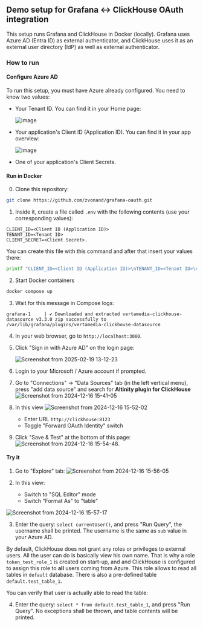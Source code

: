 ## Demo setup for Grafana <-> ClickHouse OAuth integration

This setup runs Grafana and ClickHouse in Docker (locally). Grafana uses Azure AD (Entra ID) as external authenticator, and ClickHouse uses it as an external user directory (IdP) as well as external authenticator.

### How to run

#### Configure Azure AD

To run this setup, you must have Azure already configured. You need to know two values:


* Your Tenant ID. You can find it in your Home page:
  
  ![image](https://github.com/user-attachments/assets/ecaf4832-2c5a-4db9-9f16-7ba17888266b)

* Your application's Client ID (Application ID). You can find it in your app overview:

  ![image](https://github.com/user-attachments/assets/44896038-d549-4e69-bf8a-aa8bc00d309c)

* One of your application's Client Secrets.

#### Run in Docker

0. Clone this repository:
```bash
git clone https://github.com/zvonand/grafana-oauth.git
```

1. Inside it, create a file called `.env` with the following contents (use your corresponding values):
```
CLIENT_ID=<Client ID (Application ID)>
TENANT_ID=<Tenant ID>
CLIENT_SECRET=<Client Secret>.
```

You can create this file with this command and after that insert your values there:
```bash
printf "CLIENT_ID=<Client ID (Application ID)>\nTENANT_ID=<Tenant ID>\nCLIENT_SECRET=<Client Secret>\n" > .env
```

2. Start Docker containers
```bash
docker compose up
```

3. Wait for this message in Compose logs:
```
grafana-1     | ✔ Downloaded and extracted vertamedia-clickhouse-datasource v3.3.0 zip successfully to /var/lib/grafana/plugins/vertamedia-clickhouse-datasource
```

4. In your web browser, go to `http://localhost:3000`.

5. Click "Sign in with Azure AD" on the login page:

   ![Screenshot from 2025-02-19 13-12-23](https://github.com/user-attachments/assets/ebd9d3fa-0048-49a7-bec2-948253c1f8ee)

6. Login to your Microsoft / Azure account if prompted.

7. Go to "Connections" -> "Data Sources" tab (in the left vertical menu), press "add data source" and search for **Altinity plugin for ClickHouse** ![Screenshot from 2024-12-16 15-41-05](https://github.com/user-attachments/assets/fe2ce8d1-ea4a-488b-9cc7-c44c270de5b0)

8. In this view ![Screenshot from 2024-12-16 15-52-02](https://github.com/user-attachments/assets/e2f3ebf9-c88b-460d-934c-f1bf045d511b)
   * Enter URL `http://clickhouse:8123`
   * Toggle "Forward OAuth Identity" switch

9. Click "Save & Test" at the bottom of this page: ![Screenshot from 2024-12-16 15-54-48](https://github.com/user-attachments/assets/b6612aab-a632-4097-b43c-55188a6a73be).


#### Try it

1. Go to "Explore" tab: ![Screenshot from 2024-12-16 15-56-05](https://github.com/user-attachments/assets/ddf1fbe4-3341-41df-b935-00cc064ffb74)

2. In this view:
    * Switch to "SQL Editor" mode
    * Switch "Format As" to "table"
  
![Screenshot from 2024-12-16 15-57-17](https://github.com/user-attachments/assets/5fbeac22-8a20-432e-b779-b07c459bf15e)

3. Enter the query: `select currentUser()`, and press "Run Query", the username shall be printed. The username is the same as `sub` value in your Azure AD. 

By default, ClickHouse does not grant any roles or privileges to external users. All the user can do is basically view his own name. That is why a role `token_test_role_1` is created on start-up, and and ClickHouse is configured to assign this role to __all__ users coming from Azure. This role allows to read all tables in `default` database. There is also a pre-defined table `default.test_table_1`.

You can verify that user is actually able to read the table:

4. Enter the query: `select * from default.test_table_1`, and press "Run Query". No exceptions shall be thrown, and table contents will be printed.
